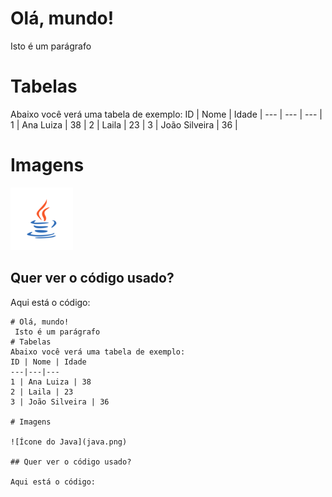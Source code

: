 # Olá, mundo!
 Isto é um parágrafo
# Tabelas
Abaixo você verá uma tabela de exemplo:
ID | Nome | Idade |
--- | --- | --- |
1 | Ana Luiza | 38 |
2 | Laila | 23 |
3 | João Silveira | 36 |

# Imagens

![Ícone do Java](java.png)

## Quer ver o código usado?

Aqui está o código:
```
# Olá, mundo!
 Isto é um parágrafo
# Tabelas
Abaixo você verá uma tabela de exemplo:
ID | Nome | Idade
---|---|---
1 | Ana Luiza | 38
2 | Laila | 23
3 | João Silveira | 36

# Imagens

![Ícone do Java](java.png)

## Quer ver o código usado?

Aqui está o código:

```

